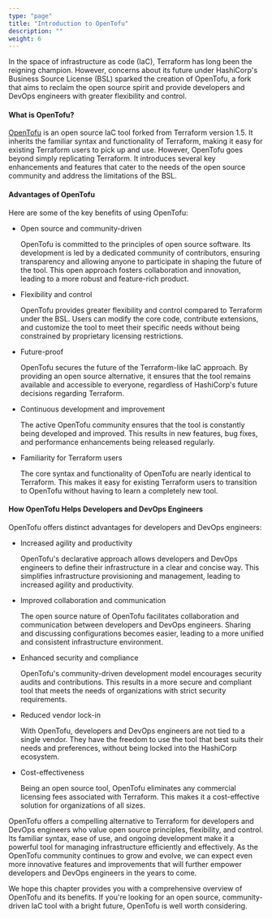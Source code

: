 ```yaml
---
type: "page"
title: "Introduction to OpenTofu"
description: "" 
weight: 6
---
```


In the space of infrastructure as code (IaC), Terraform has long been the reigning champion. However, concerns about its future under HashiCorp's Business Source License (BSL) sparked the creation of OpenTofu, a fork that aims to reclaim the open source spirit and provide developers and DevOps engineers with greater flexibility and control.

#### What is OpenTofu?

[OpenTofu](https://opentofu.org/) is an open source IaC tool forked from Terraform version 1.5. It inherits the familiar syntax and functionality of Terraform, making it easy for existing Terraform users to pick up and use. However, OpenTofu goes beyond simply replicating Terraform. It introduces several key enhancements and features that cater to the needs of the open source community and address the limitations of the BSL.

#### Advantages of OpenTofu

Here are some of the key benefits of using OpenTofu:

- Open source and community-driven
    
    OpenTofu is committed to the principles of open source software. Its development is led by a dedicated community of contributors, ensuring transparency and allowing anyone to participate in shaping the future of the tool. This open approach fosters collaboration and innovation, leading to a more robust and feature-rich product.
- Flexibility and control
    
    OpenTofu provides greater flexibility and control compared to Terraform under the BSL. Users can modify the core code, contribute extensions, and customize the tool to meet their specific needs without being constrained by proprietary licensing restrictions.
- Future-proof
    
    OpenTofu secures the future of the Terraform-like IaC approach. By providing an open source alternative, it ensures that the tool remains available and accessible to everyone, regardless of HashiCorp's future decisions regarding Terraform.
- Continuous development and improvement
    
    The active OpenTofu community ensures that the tool is constantly being developed and improved. This results in new features, bug fixes, and performance enhancements being released regularly.
- Familiarity for Terraform users
    
    The core syntax and functionality of OpenTofu are nearly identical to Terraform. This makes it easy for existing Terraform users to transition to OpenTofu without having to learn a completely new tool.

#### How OpenTofu Helps Developers and DevOps Engineers
OpenTofu offers distinct advantages for developers and DevOps engineers:

- Increased agility and productivity
    
    OpenTofu's declarative approach allows developers and DevOps engineers to define their infrastructure in a clear and concise way. This simplifies infrastructure provisioning and management, leading to increased agility and productivity.
- Improved collaboration and communication
    
    The open source nature of OpenTofu facilitates collaboration and communication between developers and DevOps engineers. Sharing and discussing configurations becomes easier, leading to a more unified and consistent infrastructure environment.
- Enhanced security and compliance
    
    OpenTofu's community-driven development model encourages security audits and contributions. This results in a more secure and compliant tool that meets the needs of organizations with strict security requirements.
- Reduced vendor lock-in
    
    With OpenTofu, developers and DevOps engineers are not tied to a single vendor. They have the freedom to use the tool that best suits their needs and preferences, without being locked into the HashiCorp ecosystem.
- Cost-effectiveness
    
    Being an open source tool, OpenTofu eliminates any commercial licensing fees associated with Terraform. This makes it a cost-effective solution for organizations of all sizes.

OpenTofu offers a compelling alternative to Terraform for developers and DevOps engineers who value open source principles, flexibility, and control. Its familiar syntax, ease of use, and ongoing development make it a powerful tool for managing infrastructure efficiently and effectively. As the OpenTofu community continues to grow and evolve, we can expect even more innovative features and improvements that will further empower developers and DevOps engineers in the years to come.

We hope this chapter provides you with a comprehensive overview of OpenTofu and its benefits. If you're looking for an open source, community-driven IaC tool with a bright future, OpenTofu is well worth considering.